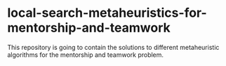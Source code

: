 # local-search-metaheuristics-for-mentorship-and-teamwork
This repository is going to contain the solutions to different metaheuristic algorithms for the mentorship and teamwork problem.

